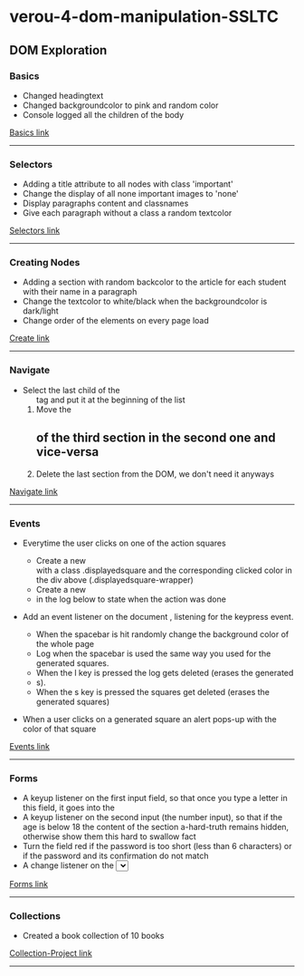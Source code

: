 # verou-4-dom-manipulation-SSLTC

## DOM Exploration

### Basics

- Changed headingtext
- Changed backgroundcolor to pink and random color
- Console logged all the children of the body

<a href="./Basics">Basics link</a>

___

### Selectors

- Adding a title attribute to all nodes with class 'important'
- Change the display of all none important images to 'none'
- Display paragraphs content and classnames
- Give each paragraph without a class a random textcolor

<a href="./Selectors">Selectors link</a>

___

### Creating Nodes

- Adding a section with random backcolor to the article for each student with their name in a paragraph
- Change the textcolor to white/black when the backgroundcolor is dark/light
- Change order of the elements on every page load

<a href="./Create">Create link</a>

___

### Navigate

- Select the last child of the <ol> tag and put it at the beginning of the list
- Move the <h2> of the third section in the second one and vice-versa
- Delete the last section from the DOM, we don't need it anyways

<a href="./Navigate">Navigate link</a>

___

### Events

- Everytime the user clicks on one of the action squares
    - Create a new <div> with a class .displayedsquare and the corresponding clicked color in the div above (.displayedsquare-wrapper)
    - Create a new <li> in the log below to state when the action was done

- Add an event listener on the document <body>, listening for the keypress event.
    - When the spacebar is hit randomly change the background color of the whole page
    - Log when the spacebar is used the same way you used for the generated squares.
    - When the l key is pressed the log gets deleted (erases the generated <li>s).
    - When the s key is pressed the squares get deleted (erases the generated squares)

- When a user clicks on a generated square an alert pops-up with the color of that square

<a href="./Events">Events link</a>

___

### Forms

- A keyup listener on the first input field, so that once you type a letter in this field, it goes into the <span id="display-firstname">
- A keyup listener on the second input (the number input), so that if the age is below 18 the content of the section a-hard-truth remains hidden, otherwise show them this hard to swallow fact
- Turn the field red if the password is too short (less than 6 characters) or if the password and its confirmation do not match
- A change listener on the <select> field to toggle a dark mode on the whole page

<a href="./Forms">Forms link</a>

___

### Collections

- Created a book collection of 10 books

<a href="./Collection-Project">Collection-Project link</a>

___

